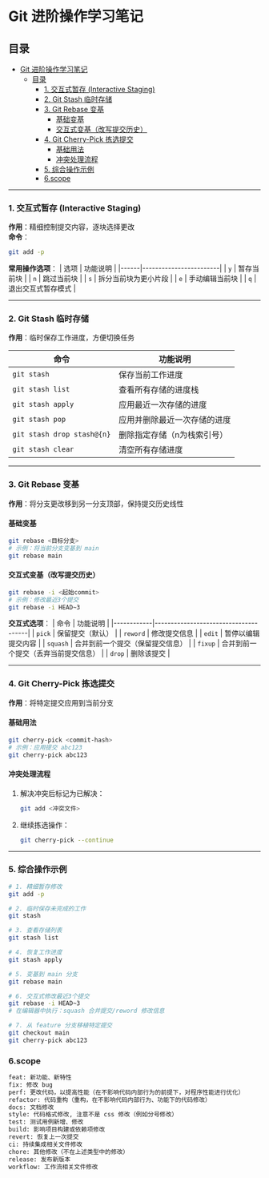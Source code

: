 # Git 进阶操作学习笔记

## 目录
- [Git 进阶操作学习笔记](#git-进阶操作学习笔记)
  - [目录](#目录)
    - [1. 交互式暂存 (Interactive Staging)](#1-交互式暂存-interactive-staging)
    - [2. Git Stash 临时存储](#2-git-stash-临时存储)
    - [3. Git Rebase 变基](#3-git-rebase-变基)
      - [基础变基](#基础变基)
      - [交互式变基（改写提交历史）](#交互式变基改写提交历史)
    - [4. Git Cherry-Pick 拣选提交](#4-git-cherry-pick-拣选提交)
      - [基础用法](#基础用法)
      - [冲突处理流程](#冲突处理流程)
    - [5. 综合操作示例](#5-综合操作示例)
    - [6.scope](#6scope)

---

### 1. 交互式暂存 (Interactive Staging)
**作用**：精细控制提交内容，逐块选择更改  
**命令**：

```bash
git add -p
```

**常用操作选项**：
| 选项 | 功能说明               |
|------|------------------------|
| `y`  | 暂存当前块             |
| `n`  | 跳过当前块             |
| `s`  | 拆分当前块为更小片段   |
| `e`  | 手动编辑当前块         |
| `q`  | 退出交互式暂存模式     |

---

### 2. Git Stash 临时存储
**作用**：临时保存工作进度，方便切换任务

| 命令                          | 功能说明                     |
|-------------------------------|------------------------------|
| `git stash`                   | 保存当前工作进度             |
| `git stash list`              | 查看所有存储的进度栈         |
| `git stash apply`             | 应用最近一次存储的进度       |
| `git stash pop`               | 应用并删除最近一次存储的进度 |
| `git stash drop stash@{n}`    | 删除指定存储（n为栈索引号）  |
| `git stash clear`             | 清空所有存储进度             |

---

### 3. Git Rebase 变基
**作用**：将分支更改移到另一分支顶部，保持提交历史线性

#### 基础变基
```bash
git rebase <目标分支>
# 示例：将当前分支变基到 main
git rebase main
```

#### 交互式变基（改写提交历史）
```bash
git rebase -i <起始commit>
# 示例：修改最近3个提交
git rebase -i HEAD~3
```

**交互式选项**：
| 命令       | 功能说明                             |
|------------|--------------------------------------|
| `pick`     | 保留提交（默认）                     |
| `reword`   | 修改提交信息                         |
| `edit`     | 暂停以编辑提交内容                   |
| `squash`   | 合并到前一个提交（保留提交信息）     |
| `fixup`    | 合并到前一个提交（丢弃当前提交信息） |
| `drop`     | 删除该提交                           |

---

### 4. Git Cherry-Pick 拣选提交
**作用**：将特定提交应用到当前分支

#### 基础用法
```bash
git cherry-pick <commit-hash>
# 示例：应用提交 abc123
git cherry-pick abc123
```

#### 冲突处理流程
1. 解决冲突后标记为已解决：
   ```bash
   git add <冲突文件>
   ```
2. 继续拣选操作：
   ```bash
   git cherry-pick --continue
   ```

---

### 5. 综合操作示例
```bash
# 1. 精细暂存修改
git add -p

# 2. 临时保存未完成的工作
git stash

# 3. 查看存储列表
git stash list

# 4. 恢复工作进度
git stash apply

# 5. 变基到 main 分支
git rebase main

# 6. 交互式修改最近3个提交
git rebase -i HEAD~3
# 在编辑器中执行：squash 合并提交/reword 修改信息

# 7. 从 feature 分支移植特定提交
git checkout main
git cherry-pick abc123
```
### 6.scope

```bash
feat: 新功能、新特性
fix: 修改 bug
perf: 更改代码，以提高性能（在不影响代码内部行为的前提下，对程序性能进行优化）
refactor: 代码重构（重构，在不影响代码内部行为、功能下的代码修改）
docs: 文档修改
style: 代码格式修改, 注意不是 css 修改（例如分号修改）
test: 测试用例新增、修改
build: 影响项目构建或依赖项修改
revert: 恢复上一次提交
ci: 持续集成相关文件修改
chore: 其他修改（不在上述类型中的修改）
release: 发布新版本
workflow: 工作流相关文件修改
```